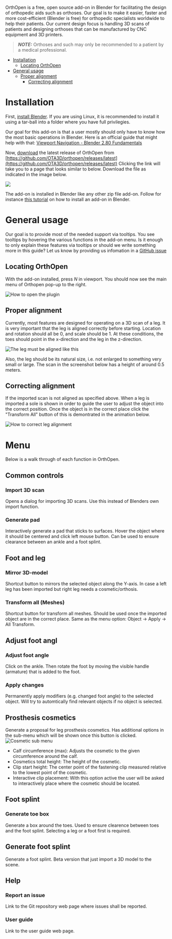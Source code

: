 OrthOpen is a free, open source add-on in Blender for facilitating the design of orthopedic aids such as orthoses.  Our
goal is to make it easier, faster and more cost-efficient (Blender is free) for orthopedic specialists worldwide to help
their patients. Our current design focus is handling 3D scans of patients and designing orthoses that can be manufactured by
CNC equipment and 3D printers.

> **_NOTE:_**  Orthoses and such may only be recommended to a patient by a medical professional.

- [Installation](#installation)
  - [Locating OrthOpen](#locating-orthopen)
- [General usage](#general-usage)
  - [Proper alignment](#proper-alignment)
    - [Correcting alignment](#correcting-alignment)

# Installation
First, [install Blender](https://www.blender.org/download/). If you are using Linux, it is recommended to install it
using a tar-ball into a folder where you have full privilegies. 

Our goal for this add-on is that a user mostly should only have to know how the most basic operations in Blender. 
Here is an official guide that might help with that: [Viewport Navigation - Blender 2.80 Fundamentals](https://www.youtube.com/watch?v=ILqOWe3zAbk&ab_channel=Blender)  

Now, [download](https://github.com/OTA3D/orthopen/releases/latest)  the latest release of OrthOpen from
[https://github.com/OTA3D/orthopen/releases/latest](https://github.com/OTA3D/orthopen/releases/latest) Clicking the link
will take you to a page that looks similar to below. Download the file as indicated in the image below.

![](download_instruction.png)

The add-on is installed in Blender like any other zip file add-on. Follow for instance [this tutorial](https://www.youtube.com/watch?v=LzdoUTvAgXk&ab_channel=TheCGEssentials) 
 on how to install an add-on in Blender.

# General usage
Our goal is to provide most of the needed support via tooltips. You see tooltips by hovering the various functions in the add-on menu. Is it enough to only explain 
these features via tooltips or should we write something more in this guide? Let us know by providing us infomation in a [GitHub issue](https://github.com/OTA3D/orthopen/issues) 

## Locating OrthOpen
With the add-on installed, press *N* in viewport. You should now see the main menu of Orthopen pop-up to the right.

![How to open the plugin](show_menu.gif)

## Proper alignment
Currently, most features are designed for operating on a 3D scan of a leg. It is very important that the leg is aligned correctly before starting.
Location and rotation should all be 0, and scale should be 1. At these conditions, the toes should point in the x-direction and 
the leg in the z-direction.

![The leg must be aligned like this](coordinates_leg.png)

Also, the leg should be its natural size, i.e. not enlarged to something very small or large. The scan in the screenshot
below has a height of around 0.5 meters. 

## Correcting alignment
If the imported scan is not aligned as specified above. When a leg is imported a sole is shown in order to guide the user to adjust the object into the correct position. Once the object is in the correct place click the "Transform All" button
of this is demontrated in the animation below.

![How to correct leg alignment](orientation_leg.gif)

# Menu
Below is a walk through of each function in OrthOpen.

## Common controls
### Import 3D scan
Opens a dialog for importing 3D scans. Use this instead of Blenders own import function.

### Generate pad
Interactively generate a pad that sticks to surfaces. Hover the object where it should be centered and click left mouse button. Can be used to  ensure clearance between an ankle and a foot splint.

## Foot and leg
### Mirror 3D-model
Shortcut button to mirrors the selected object along the Y-axis. In case a left leg has been imported but right leg needs a cosmetic/orthosis.

### Transform all (Meshes)
Shortcut button for transform all meshes. Should be used once the imported object are in the correct place.
Same as the menu option: Object -> Apply -> All Transform.

## Adjust foot angl
### Adjust foot angle
Click on the ankle. Then rotate the foot by moving the visible handle (armature) that is added to the foot.

### Apply changes
Permanently apply modifiers (e.g. changed foot angle) to the selected object. Will try to automtically find relevant objects if no object is selected.

## Prosthesis cosmetics
Generate a proposal for leg prosthesis cosmetics. Has additional options in the sub-menu which will be shown once this button is clicked.
![Cosmetic sub menu](generate_cosmetic_menu.png)
- Calf circumference (max): Adjusts the cosmetic to the given circumference around the calf.
- Cosmetics total height: The height of the cosmetic.
- Clip start height: The center point of the fastening clip measured relative to the lowest point of the cosmetic.
- Interactive clip placement: With this option active the user will be asked to interactively place where the cosmetic should be located.

## Foot splint
### Generate toe box
Generate a box around the toes. Used to ensure clearence between toes and the foot splint. Selecting a leg or a foot first is required.

## Generate foot splint
Generate a foot splint. Beta version that just import a 3D model to the scene.

## Help
### Report an issue
Link to the Git repository web page where issues shall be reported.

### User guide
Link to the user guide web page.